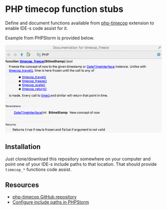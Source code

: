 # PHP timecop function stubs

Define and document functions available from [php-timecop](https://github.com/hnw/php-timecop) extension to enable IDE-s code assist for it.

Example from PHPStorm is provided below.

![Showcase](showcase.png "PHPStorm function help")

## Installation

Just clone/download this repository somewhere on your computer and point one of your IDE-s include paths to that location. That should provide `timecop_*` functions code assist. 

## Resources

- [php-timecop GitHub repository](https://github.com/hnw/php-timecop)
- [Configure include paths in PHPStorm](https://www.jetbrains.com/help/phpstorm/configuring-include-paths.html)
